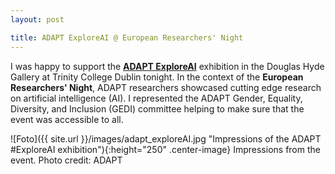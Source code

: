 ```yaml
---
layout: post

title: ADAPT ExploreAI @ European Researchers' Night
---
```


I was happy to support the <a href="https://www.adaptcentre.ie/explore-ai//" target="_blank" rel="noopener"><strong>ADAPT ExploreAI</strong></a>
exhibition in the Douglas Hyde Gallery at Trinity College Dublin tonight. 
In the context of the <strong>European Researchers' Night</strong>, ADAPT researchers showcased cutting edge research on artificial intelligence (AI). I represented the ADAPT Gender, Equality, Diversity, and Inclusion (GEDI) committee helping to make sure that the event was accessible to all.

![Foto]({{ site.url }}/images/adapt_exploreAI.jpg "Impressions of the ADAPT #ExploreAI exhibition"){:height="250" .center-image}
Impressions from the event. Photo credit: ADAPT
